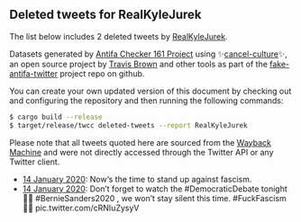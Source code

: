 ## Deleted tweets for RealKyleJurek

The list below includes 2 deleted tweets by
[RealKyleJurek](https://twitter.com/RealKyleJurek).



Datasets generated by [Antifa Checker 161 Project](https://twitter.com/antifacheck161) using ✨[cancel-culture](https://github.com/travisbrown/cancel-culture)✨, an open source project by 
[Travis Brown](https://twitter.com/travisbrown) and other tools as part of the 
[fake-antifa-twitter](https://github.com/antifacheck161/fake-antifa-twitter) project repo on github.

You can create your own updated version of this document by checking out and configuring the
repository and then running the following commands:

```bash
$ cargo build --release
$ target/release/twcc deleted-tweets --report RealKyleJurek
```

Please note that all tweets quoted here are sourced from the
[Wayback Machine](https://web.archive.org) and were not directly accessed through the Twitter API or
any Twitter client.

* [14 January 2020](https://web.archive.org/web/20200116205248/https://twitter.com/RealKyleJurek/status/1217203054765699072): Now‘s the time to stand up against fascism. <!--1217204306882908160-->
* [14 January 2020](https://web.archive.org/web/20200116205248/https://twitter.com/RealKyleJurek/status/1217203054765699072): Don’t forget to watch the  #DemocraticDebate  tonight✊🏿    #BernieSanders2020 , we won’t stay silent this time.    #FuckFascism 🖕🏽 pic.twitter.com/cRNIuZysyV <!--1217203054765699072-->
